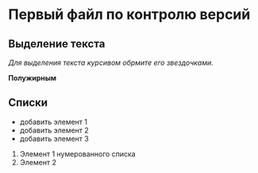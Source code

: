 # Первый файл по контролю версий

## Выделение текста
*Для выделения текста курсивом обрмите его звездочками.*


**Полужирным**

## Списки

* добавить элемент 1
* добавить элемент 2
* добавить элемент 3

1. Элемент 1 нумерованного списка
2. Элемент 2
